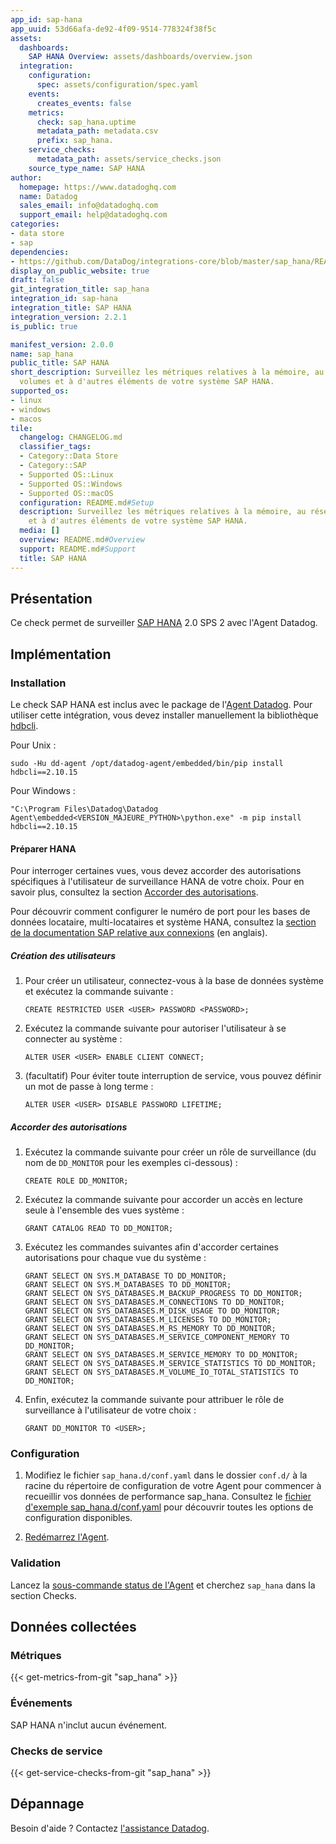 ```yaml
---
app_id: sap-hana
app_uuid: 53d66afa-de92-4f09-9514-778324f38f5c
assets:
  dashboards:
    SAP HANA Overview: assets/dashboards/overview.json
  integration:
    configuration:
      spec: assets/configuration/spec.yaml
    events:
      creates_events: false
    metrics:
      check: sap_hana.uptime
      metadata_path: metadata.csv
      prefix: sap_hana.
    service_checks:
      metadata_path: assets/service_checks.json
    source_type_name: SAP HANA
author:
  homepage: https://www.datadoghq.com
  name: Datadog
  sales_email: info@datadoghq.com
  support_email: help@datadoghq.com
categories:
- data store
- sap
dependencies:
- https://github.com/DataDog/integrations-core/blob/master/sap_hana/README.md
display_on_public_website: true
draft: false
git_integration_title: sap_hana
integration_id: sap-hana
integration_title: SAP HANA
integration_version: 2.2.1
is_public: true

manifest_version: 2.0.0
name: sap_hana
public_title: SAP HANA
short_description: Surveillez les métriques relatives à la mémoire, au réseau, aux
  volumes et à d'autres éléments de votre système SAP HANA.
supported_os:
- linux
- windows
- macos
tile:
  changelog: CHANGELOG.md
  classifier_tags:
  - Category::Data Store
  - Category::SAP
  - Supported OS::Linux
  - Supported OS::Windows
  - Supported OS::macOS
  configuration: README.md#Setup
  description: Surveillez les métriques relatives à la mémoire, au réseau, aux volumes
    et à d'autres éléments de votre système SAP HANA.
  media: []
  overview: README.md#Overview
  support: README.md#Support
  title: SAP HANA
---
```




## Présentation

Ce check permet de surveiller [SAP HANA][1] 2.0 SPS 2 avec l'Agent Datadog.

## Implémentation

### Installation

Le check SAP HANA est inclus avec le package de l'[Agent Datadog][2]. Pour utiliser cette intégration, vous devez installer manuellement la bibliothèque [hdbcli][3].


Pour Unix :

```text
sudo -Hu dd-agent /opt/datadog-agent/embedded/bin/pip install hdbcli==2.10.15
```

Pour Windows :

```text
"C:\Program Files\Datadog\Datadog Agent\embedded<VERSION_MAJEURE_PYTHON>\python.exe" -m pip install hdbcli==2.10.15
```

#### Préparer HANA

Pour interroger certaines vues, vous devez accorder des autorisations spécifiques à l'utilisateur de surveillance HANA de votre choix. Pour en savoir plus, consultez la section [Accorder des autorisations](#accorder-des-autorisations).

Pour découvrir comment configurer le numéro de port pour les bases de données locataire, multi-locataires et système HANA, consultez la [section de la documentation SAP relative aux connexions][4] (en anglais).

##### Création des utilisateurs

1. Pour créer un utilisateur, connectez-vous à la base de données système et exécutez la commande suivante :

   ```shell
   CREATE RESTRICTED USER <USER> PASSWORD <PASSWORD>;
   ```

2. Exécutez la commande suivante pour autoriser l'utilisateur à se connecter au système :

   ```shell
   ALTER USER <USER> ENABLE CLIENT CONNECT;
   ```

3. (facultatif) Pour éviter toute interruption de service, vous pouvez définir un mot de passe à long terme :

   ```shell
   ALTER USER <USER> DISABLE PASSWORD LIFETIME;
   ```

##### Accorder des autorisations

1. Exécutez la commande suivante pour créer un rôle de surveillance (du nom de `DD_MONITOR` pour les exemples ci-dessous) :

   ```shell
   CREATE ROLE DD_MONITOR;
   ```

2. Exécutez la commande suivante pour accorder un accès en lecture seule à l'ensemble des vues système :

   ```shell
   GRANT CATALOG READ TO DD_MONITOR;
   ```

3. Exécutez les commandes suivantes afin d'accorder certaines autorisations pour chaque vue du système :

   ```shell
   GRANT SELECT ON SYS.M_DATABASE TO DD_MONITOR;
   GRANT SELECT ON SYS.M_DATABASES TO DD_MONITOR;
   GRANT SELECT ON SYS_DATABASES.M_BACKUP_PROGRESS TO DD_MONITOR;
   GRANT SELECT ON SYS_DATABASES.M_CONNECTIONS TO DD_MONITOR;
   GRANT SELECT ON SYS_DATABASES.M_DISK_USAGE TO DD_MONITOR;
   GRANT SELECT ON SYS_DATABASES.M_LICENSES TO DD_MONITOR;
   GRANT SELECT ON SYS_DATABASES.M_RS_MEMORY TO DD_MONITOR;
   GRANT SELECT ON SYS_DATABASES.M_SERVICE_COMPONENT_MEMORY TO DD_MONITOR;
   GRANT SELECT ON SYS_DATABASES.M_SERVICE_MEMORY TO DD_MONITOR;
   GRANT SELECT ON SYS_DATABASES.M_SERVICE_STATISTICS TO DD_MONITOR;
   GRANT SELECT ON SYS_DATABASES.M_VOLUME_IO_TOTAL_STATISTICS TO DD_MONITOR;
   ```

4. Enfin, exécutez la commande suivante pour attribuer le rôle de surveillance à l'utilisateur de votre choix :

   ```shell
   GRANT DD_MONITOR TO <USER>;
   ```

### Configuration

1. Modifiez le fichier `sap_hana.d/conf.yaml` dans le dossier `conf.d/` à la racine du répertoire de configuration de votre Agent pour commencer à recueillir vos données de performance sap_hana. Consultez le [fichier d'exemple sap_hana.d/conf.yaml][5] pour découvrir toutes les options de configuration disponibles.

2. [Redémarrez l'Agent][6].

### Validation

Lancez la [sous-commande status de l'Agent][7] et cherchez `sap_hana` dans la section Checks.

## Données collectées

### Métriques
{{< get-metrics-from-git "sap_hana" >}}


### Événements

SAP HANA n'inclut aucun événement.

### Checks de service
{{< get-service-checks-from-git "sap_hana" >}}


## Dépannage

Besoin d'aide ? Contactez [l'assistance Datadog][10].


[1]: https://www.sap.com/products/hana.html
[2]: https://app.datadoghq.com/account/settings#agent
[3]: https://pypi.org/project/hdbcli/
[4]: https://help.sap.com/viewer/0eec0d68141541d1b07893a39944924e/2.0.02/en-US/d12c86af7cb442d1b9f8520e2aba7758.html
[5]: https://github.com/DataDog/integrations-core/blob/master/sap_hana/datadog_checks/sap_hana/data/conf.yaml.example
[6]: https://docs.datadoghq.com/fr/agent/guide/agent-commands/#start-stop-restart-the-agent
[7]: https://docs.datadoghq.com/fr/agent/guide/agent-commands/#agent-status-and-information
[8]: https://github.com/DataDog/integrations-core/blob/master/sap_hana/metadata.csv
[9]: https://github.com/DataDog/integrations-core/blob/master/sap_hana/assets/service_checks.json
[10]: https://docs.datadoghq.com/fr/help/
